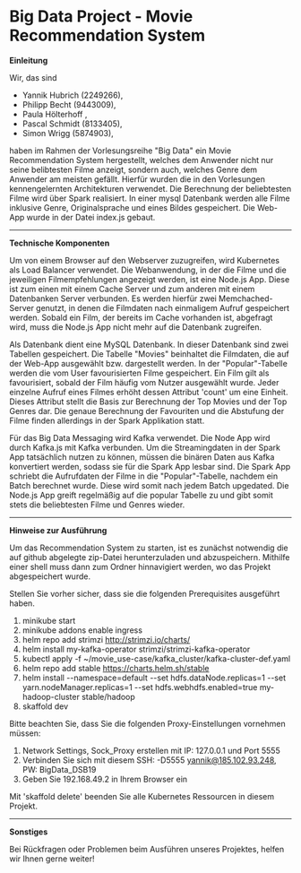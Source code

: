# Big Data Project - Movie Recommendation System

**Einleitung**  

Wir, das sind
- Yannik Hubrich (2249266),
- Philipp Becht (9443009),
- Paula Hölterhoff ,
- Pascal Schmidt (8133405),
- Simon Wrigg (5874903), 

haben im Rahmen der Vorlesungsreihe "Big Data" ein Movie Recommendation System hergestellt, welches dem Anwender nicht nur seine belibtesten Filme anzeigt, sondern auch, welches Genre dem Anwender am meisten gefällt.
Hierfür wurden die in den Vorlesungen kennengelernten Architekturen verwendet. Die Berechnung der beliebtesten Filme wird über Spark realisiert. In einer mysql Datenbank werden alle Filme inklusive Genre, Originalsprache und eines Bildes gespeichert. Die Web-App wurde in der Datei index.js gebaut.

**************************

**Technische Komponenten**


Um von einem Browser auf den Webserver zuzugreifen, wird Kubernetes als Load Balancer verwendet. Die Webanwendung, in der die Filme und die jeweiligen Filmempfehlungen angezeigt werden, ist eine Node.js App. Diese ist zum einen mit einem Cache Server und zum anderen mit einem Datenbanken Server verbunden. Es werden hierfür zwei Memchached-Server genutzt, in denen die Filmdaten nach einmaligem Aufruf gespeichert werden. Sobald ein Film, der bereits im Cache vorhanden ist, abgefragt wird, muss die Node.js App nicht mehr auf die Datenbank zugreifen. 

Als Datenbank dient eine MySQL Datenbank. In dieser Datenbank sind zwei Tabellen gespeichert. Die Tabelle "Movies" beinhaltet die Filmdaten, die auf der Web-App ausgewählt bzw. dargestellt werden. In der "Popular"-Tabelle werden die vom User favourisierten Filme gespeichert. Ein Film gilt als favourisiert, sobald der Film häufig vom Nutzer ausgewählt wurde. Jeder einzelne Aufruf eines Filmes erhöht dessen Attribut 'count' um eine Einheit. Dieses Attribut stellt die Basis zur Berechnung der Top Movies und der Top Genres dar. Die genaue Berechnung der Favouriten und die Abstufung der Filme finden allerdings in der Spark Applikation statt.

Für das Big Data Messaging wird Kafka verwendet. Die Node App wird durch Kafka.js mit Kafka verbunden. Um die Streamingdaten in der Spark App tatsächlich nutzen zu können, müssen die binären Daten aus Kafka konvertiert werden, sodass sie für die Spark App lesbar sind.
Die Spark App schriebt die Aufrufdaten der Filme in die "Popular"-Tabelle, nachdem ein Batch berechnet wurde. Diese wird somit nach jedem Batch upgedated. Die Node.js App greift regelmäßig auf die popular Tabelle zu und gibt somit stets die beliebtesten Filme und Genres wieder.























***************************


**Hinweise zur Ausführung**


Um das Recommendation System zu starten, ist es zunächst notwendig die auf github abgelegte zip-Datei herunterzuladen und abzuspeichern.
Mithilfe einer shell muss dann zum Ordner hinnavigiert werden, wo das Projekt abgespeichert wurde.

Stellen Sie vorher sicher, dass sie die folgenden Prerequisites ausgeführt haben.
1) minikube start
3) minikube addons enable ingress
4) helm repo add strimzi http://strimzi.io/charts/
5) helm install my-kafka-operator strimzi/strimzi-kafka-operator
6) kubectl apply -f ~/movie_use-case/kafka_cluster/kafka-cluster-def.yaml
7) helm repo add stable https://charts.helm.sh/stable
8) helm install --namespace=default --set hdfs.dataNode.replicas=1 --set yarn.nodeManager.replicas=1 --set hdfs.webhdfs.enabled=true my-hadoop-cluster stable/hadoop
9) skaffold dev


Bitte beachten Sie, dass Sie die folgenden Proxy-Einstellungen vornehmen müssen:
1) Network Settings, Sock_Proxy erstellen mit IP: 127.0.0.1 und Port 5555
2) Verbinden Sie sich mit diesem SSH: -D5555 yannik@185.102.93.248, PW: BigData_DSB19
3) Geben Sie 192.168.49.2 in Ihrem Browser ein



Mit 'skaffold delete' beenden Sie alle Kubernetes Ressourcen in diesem Projekt.


*************


**Sonstiges**

Bei Rückfragen oder Problemen beim Ausführen unseres Projektes, helfen wir Ihnen gerne weiter!

